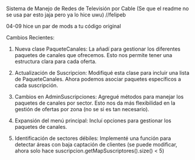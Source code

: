 Sistema de Manejo de Redes de Televisión por Cable
(Se que el readme no se usa par esto jaja pero ya lo hice uwu)
//felipeb

04-09
hice un par de mods a tu código original

Cambios Recientes:
1. Nueva clase PaqueteCanales: La añadí para gestionar los diferentes paquetes de canales que ofrecemos. Esto nos permite tener una estructura clara para cada oferta.

2. Actualización de Suscripcion: Modifiqué esta clase para incluir una lista de PaqueteCanales. Ahora podemos asociar paquetes específicos a cada suscripción.

3. Cambios en AdminSuscripciones: Agregué métodos para manejar los paquetes de canales por sector. Esto nos da más flexibilidad en la gestión de ofertas por zona (no se si es tan necesario).

4. Expansión del menú principal: Incluí opciones para gestionar los paquetes de canales.

5. Identificación de sectores débiles: Implementé una función para detectar áreas con baja captación de clientes (se puede modificar, ahora solo hace suscripcion.getMapSuscriptores().size() < 5)
